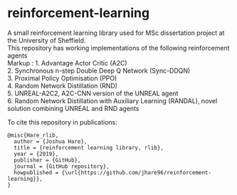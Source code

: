# reinforcement-learning

A small reinforcement learning library used for MSc dissertation project at the University of Sheffield.  
This repository has working implementations of the following reinforcement agents  
 Markup : 1. Advantage Actor Critic (A2C)  
          2. Synchronous n-step Double Deep Q Network (Sync-DDQN)  
          3. Proximal Policy Optimisation (PPO)  
          4. Random Network Distillation (RND)  
          5. UNREAL-A2C2, A2C-CNN version of the UNREAL agent  
          6. Random Network Distillation with Auxiliary Learning (RANDAL), novel solution combining UNREAL and RND agents  
          
          
          
          
To cite this repository in publications:

    @misc{Hare_rlib,
      author = {Joshua Hare},
      title = {reinforcement learning library, rlib},
      year = {2019},
      publisher = {GitHub},
      journal = {GitHub repository},
      howpublished = {\url{https://github.com/jhare96/reinforcement-learning}},
    }

